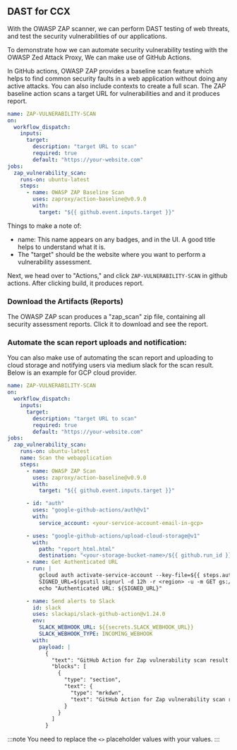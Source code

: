 ## DAST for CCX

With the OWASP ZAP scanner, we can perform DAST testing of web threats, and test the security vulnerabilities of our applications.

To demonstrate how we can automate security vulnerability testing with the OWASP Zed Attack Proxy, We can make use of GitHub Actions.

In GitHub actions, OWASP ZAP provides a baseline scan feature which helps to find common security faults in a web application without doing any active attacks. You can also include contexts to create a full scan.
The ZAP baseline action scans a target URL for vulnerabilities and and it produces report.

```yaml
name: ZAP-VULNERABILITY-SCAN
on:
  workflow_dispatch:
    inputs:
      target:
        description: "target URL to scan"
        required: true
        default: "https://your-website.com"
jobs:
  zap_vulnerability_scan:
    runs-on: ubuntu-latest
    steps:
      - name: OWASP ZAP Baseline Scan
        uses: zaproxy/action-baseline@v0.9.0
        with:
          target: "${{ github.event.inputs.target }}"
```

Things to make a note of:

- name: This name appears on any badges, and in the UI. A good title helps to understand what it is.
- The "target" should be the website where you want to perform a vulnerability assessment.

Next, we head over to "Actions," and click `ZAP-VULNERABILITY-SCAN` in github actions.
After clicking build, it produces report.

### Download the Artifacts (Reports)

The OWASP ZAP scan produces a "zap_scan" zip file, containing all security assessment reports. Click it to download and see the report.

### Automate the scan report uploads and notification:

You can also make use of automating the scan report and uploading to cloud storage and notifying users via medium slack for the scan result.
Below is an example for GCP cloud provider.

```yaml
name: ZAP-VULNERABILITY-SCAN
on:
  workflow_dispatch:
    inputs:
      target:
        description: "target URL to scan"
        required: true
        default: "https://your-website.com"
jobs:
  zap_vulnerability_scan:
    runs-on: ubuntu-latest
    name: Scan the webapplication
    steps:
      - name: OWASP ZAP Scan
        uses: zaproxy/action-baseline@v0.9.0
        with:
          target: "${{ github.event.inputs.target }}"

      - id: "auth"
        uses: "google-github-actions/auth@v1"
        with:
          service_account: <your-service-account-email-in-gcp>

      - uses: "google-github-actions/upload-cloud-storage@v1"
        with:
          path: "report_html.html"
          destination: "<your-storage-bucket-name>/${{ github.run_id }}"
      - name: Get Authenticated URL
        run: |
          gcloud auth activate-service-account --key-file=${{ steps.auth.outputs.credentials_file_path }}
          SIGNED_URL=$(gsutil signurl -d 12h -r <region> -u -m GET gs://<your-storage-bucket-name>/${{ github.run_id }}/report_html.html | awk '{print $5}')
          echo "Authenticated URL: ${SIGNED_URL}"

      - name: Send alerts to Slack
        id: slack
        uses: slackapi/slack-github-action@v1.24.0
        env:
          SLACK_WEBHOOK_URL: ${{secrets.SLACK_WEBHOOK_URL}}
          SLACK_WEBHOOK_TYPE: INCOMING_WEBHOOK
        with:
          payload: |
            {
              "text": "GitHub Action for Zap vulnerability scan result: ${{ job.status }}\n",
              "blocks": [
                {
                  "type": "section",
                  "text": {
                    "type": "mrkdwn",
                    "text": "GitHub Action for Zap vulnerability scan result: ${{ job.status }}\nReport URL: https://storage.cloud.google.com/<your-storage-bucket-name>/${{ github.run_id }}/report_html.html\nFor more details, follow the link:\n ${{ github.server_url }}/${{ github.repository }}/actions/runs/${{ github.run_id }}"
                  }
                }
              ]
            }
```

:::note
You need to replace the `<>` placeholder values with your values.
:::
